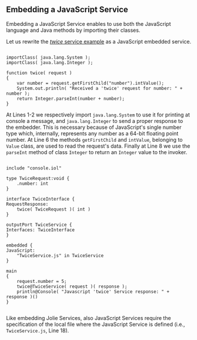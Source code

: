 ## Embedding a JavaScript Service

Embedding a JavaScript Service enables to use both the JavaScript language and Java methods by importing their classes.

Let us rewrite the [*twice* service example](architectural_composition/embedding_jolie.html) as a JavaScript embedded service.

<pre><code class="language-javascript code">
importClass( java.lang.System );
importClass( java.lang.Integer );

function twice( request )
{
	var number = request.getFirstChild("number").intValue();
	System.out.println( "Received a 'twice' request for number: " + number );
	return Integer.parseInt(number + number);
}
</code></pre>

At Lines 1-2 we respectively import `java.lang.System` to use it for printing at console a message, and `java.lang.Integer` to send a proper response to the embedder. This is necessary because of JavaScript's single number type which, internally, represents any number as a 64-bit floating point number.
At Line 6 the methods `getFirstChild` and `intValue`, belonging to `Value` class, are used to read the request's data. Finally at Line 8 we use the `parseInt` method of class `Integer` to return an `Integer` value to the invoker.

<pre><code class="language-jolie code">
include "console.iol"

type TwiceRequest:void {
	.number: int
}

interface TwiceInterface {
RequestResponse:
	twice( TwiceRequest )( int )
}

outputPort TwiceService {
Interfaces: TwiceInterface
}

embedded {
JavaScript:
	"TwiceService.js" in TwiceService
}

main
{
	request.number = 5;
	twice@TwiceService( request )( response );
	println@Console( "Javascript 'twice' Service response: " + response )()
}

</code></pre>

Like embedding Jolie Services, also JavaScript Services require the specification of the local file where the JavaScript Service is defined (i.e., `TwiceService.js`, Line 18).